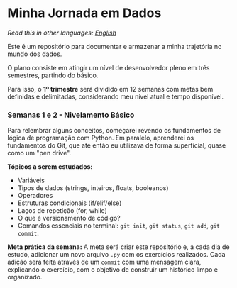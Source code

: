 # Minha Jornada em Dados

*Read this in other languages: [English](README.md)*

Este é um repositório para documentar e armazenar a minha trajetória no mundo dos dados.

O plano consiste em atingir um nível de desenvolvedor pleno em três semestres, partindo do básico.

Para isso, o **1º trimestre** será dividido em 12 semanas com metas bem definidas e delimitadas, considerando meu nível atual e tempo disponível.

### Semanas 1 e 2 - Nivelamento Básico

Para relembrar alguns conceitos, começarei revendo os fundamentos de lógica de programação com Python. Em paralelo, aprenderei os fundamentos do Git, que até então eu utilizava de forma superficial, quase como um "pen drive".

**Tópicos a serem estudados:**
* Variáveis
* Tipos de dados (strings, inteiros, floats, booleanos)
* Operadores
* Estruturas condicionais (if/elif/else)
* Laços de repetição (for, while)
* O que é versionamento de código?
* Comandos essenciais no terminal: `git init`, `git status`, `git add`, `git commit`.

**Meta prática da semana:**
A meta será criar este repositório e, a cada dia de estudo, adicionar um novo arquivo `.py` com os exercícios realizados. Cada adição será feita através de um `commit` com uma mensagem clara, explicando o exercício, com o objetivo de construir um histórico limpo e organizado.
